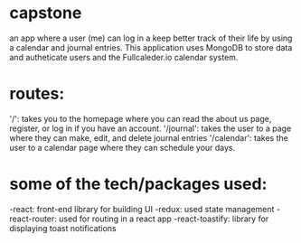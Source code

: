 # capstone

an app where a user (me) can log in a keep better track of their life by using a calendar and journal entries. This application uses MongoDB to store data and autheticate users and the Fullcaleder.io calendar system.

# routes:
'/': takes you to the homepage where you can read the about us page, register, or log in if you have an account.
'/journal': takes the user to a page where they can make, edit, and delete journal entries
'/calendar': takes the user to a calendar page where they can schedule your days.

# some of the tech/packages used:
-react: front-end library for building UI
-redux: used state management
-react-router: used for routing in a react app
-react-toastify: library for displaying toast notifications



